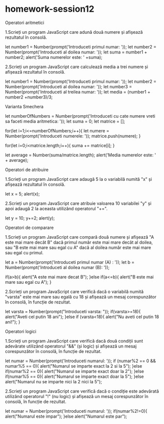 # homework-session12


Operatori aritmetici

1.Scrieți un program JavaScript care adună două numere și afișează rezultatul în consolă.

let number1 = Number(prompt('Introduceti primul numar: '));
let number2 = Number(prompt('Introduceti al doilea numar: '));
let suma = number1 + number2;
alert('Suma numerelor este: ' +suma);

2.Scrieți un program JavaScript care calculează media a trei numere și afișează rezultatul în consolă.

let number1 = Number(prompt('Introduceti primul numar: '));
let number2 = Number(prompt('Introduceti al doilea numar: '));
let number3 = Number(prompt('Introduceti al treilea numar: '));
let media = (number1 + number2 +number3)/3;

Varianta Smechera

let numberOfNumbers = Number(prompt('Introduceti cu cate numere vreti sa faceti media aritmetica: '));
let suma = 0;
let matrice = [];

for(let i=1;i<=numberOfNumbers;i++){
    let numere = Number(prompt('Introduceti numerele: '));
    matrice.push(numere);
}

for(let i=0;i<matrice.length;i++){
    suma += matrice[i];
}

let average = Number(suma/matrice.length);
alert('Media numerelor este: ' + average);

Operatori de atribuire

1.Scrieți un program JavaScript care adaugă 5 la o variabilă numită "x" și afișează rezultatul în consolă.

let x = 5;
alert(x);


2.Scrieți un program JavaScript care atribuie valoarea 10 variabilei "y" și apoi adaugă 2 la aceasta utilizând operatorul "+=".

let y = 10;
y+=2;
alert(y);

Operatori de comparare

1.Scrieți un program JavaScript care compară două numere și afișează "A este mai mare decât B" dacă primul număr este mai mare decât al doilea, sau "B este mai mare sau egal cu A" dacă al doilea număr este mai mare sau egal cu primul.

let a = Number(prompt('Introduceti primul numar (A) : '));
let b = Number(prompt('Introduceti al doilea numar (B): '));

if(a>b){
    alert("A este mai mare decat B");
}else if(a<=b){
    alert("B este mai mare sau egal cu A");
}

2.Scrieți un program JavaScript care verifică dacă o variabilă numită "varsta" este mai mare sau egală cu 18 și afișează un mesaj corespunzător în consolă, în funcție de rezultat.

let varsta = Number(prompt("Introduceti varsta: "));
if(varsta>=18){
    alert("Aveti cel putin 18 ani");
}else if (varsta<18){
    alert("Nu aveti cel putin 18 ani!");
}

Operatori logici

1.Scrieți un program JavaScript care verifică dacă două condiții sunt adevărate utilizând operatorul "&&" (și logic) și afișează un mesaj corespunzător în consolă, în funcție de rezultat.

let numar = Number(prompt('Introduceti numarul: '));
if (numar%2 == 0 && numar%5 == 0){
    alert("Numarul se imparte exact la 2 si la 5");
}else if(numar%2 == 0){
    alert("Numarul se imparte exact doar la 2");
}else if(numar%5 == 0){
    alert("Numarul se imparte exact doar la 5");
}else alert("Numarul nu se imparte nici la 2 nici la 5");

2.Scrieți un program JavaScript care verifică dacă o condiție este adevărată utilizând operatorul "!" (nu logic) și afișează un mesaj corespunzător în consolă, în funcție de rezultat.

let numar = Number(prompt('Introduceti numarul: '));
if(numar%2!=0){
    alert("Numarul este impar");
}else alert("Numarul este par");


